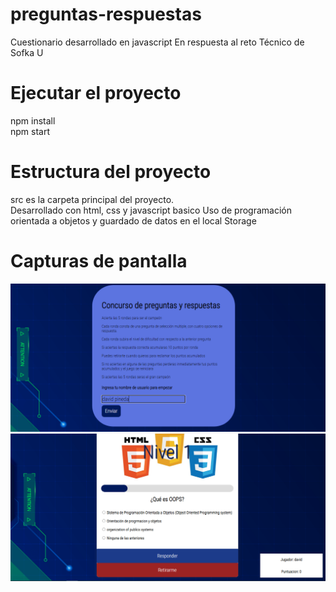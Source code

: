 # preguntas-respuestas
Cuestionario desarrollado en javascript En respuesta al reto Técnico de Sofka U
# Ejecutar el proyecto
npm install <br>
npm start 

# Estructura del proyecto
src es la carpeta principal del proyecto.<br>
Desarrollado con html, css y javascript basico Uso de programación orientada a objetos y guardado de datos en el local Storage

# Capturas de pantalla
<img src="https://github.com/d4v1d94/preguntas-respuestas/blob/master/src/docs/screenshot1.png" alt="captura 1"/>
<img src="https://github.com/d4v1d94/preguntas-respuestas/blob/master/src/docs/screenshot2.png" alt="captura 2"/>
